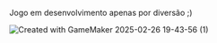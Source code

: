 Jogo em desenvolvimento apenas por diversão ;)

![Created with GameMaker 2025-02-26 19-43-56 (1)](https://github.com/user-attachments/assets/1f5a106e-3102-4bfd-92b1-4a9a13f2e47a)
